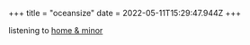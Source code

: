 +++
title = "oceansize"
date = 2022-05-11T15:29:47.944Z
+++

listening to [home & minor](https://www.youtube.com/watch?v=MpkUM_DzxDw)
